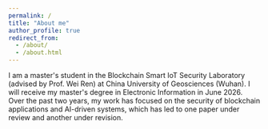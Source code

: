 ```yaml
---
permalink: /
title: "About me"
author_profile: true
redirect_from: 
  - /about/
  - /about.html
---
```


 I am a master's student in the Blockchain Smart IoT Security Laboratory (advised by Prof. Wei Ren) at China University of Geosciences (Wuhan). I will receive my master's degree in Electronic Information in June 2026. Over the past two years, my work has focused on the security of blockchain applications and AI-driven systems, which has led to one paper under review and another under revision.
